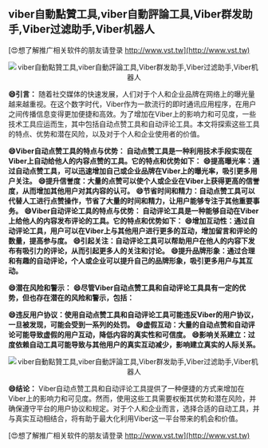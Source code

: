 ## **viber自動點贊工具,viber自動評論工具,Viber群发助手,Viber过滤助手,Viber机器人**

[😍想了解推广相关软件的朋友请登录 http://www.vst.tw](http://www.vst.tw)

 <center><img src="https://vst.tw/MP4/tuiguang/png/7.png" alt="viber自動點贊工具,viber自動評論工具,Viber群发助手,Viber过滤助手,Viber机器人"></center>

**😄引言：**
随着社交媒体的快速发展，人们对于个人和企业品牌在网络上的曝光量越来越重视。在这个数字时代，Viber作为一款流行的即时通讯应用程序，在用户之间传播信息变得更加便捷和高效。为了增加在Viber上的影响力和可见度，一些技术工具应运而生，其中包括自动点赞工具和自动评论工具。本文将探索这些工具的特点、优势和潜在风险，以及对于个人和企业使用者的价值。

**😄Viber自动点赞工具的特点与优势： 自动点赞工具是一种利用技术手段实现在Viber上自动给他人的内容点赞的工具。它的特点和优势如下：**
**😄提高曝光率：通过自动点赞工具，可以迅速增加自己或企业品牌在Viber上的曝光率，吸引更多用户关注。**
**😄提升信誉度：大量的点赞可以使个人或企业在Viber上获得更高的信誉度，从而增加其他用户对其内容的认可。**
**😄节省时间和精力：自动点赞工具可以代替人工进行点赞操作，节省了大量的时间和精力，让用户能够专注于其他重要事务。**
**😄Viber自动评论工具的特点与优势： 自动评论工具是一种能够自动在Viber上给他人的内容发布评论的工具。它的特点和优势如下：**
**😄增加互动性：通过自动评论工具，用户可以在Viber上与其他用户进行更多的互动，增加留言和评论的数量，提高参与度。**
**😄引起关注：自动评论工具可以帮助用户在他人的内容下发布有吸引力的评论，从而引起更多人的关注和讨论。**
**😄提升品牌形象：通过合理和有趣的自动评论，个人或企业可以提升自己的品牌形象，吸引更多用户与其互动。**

**😄潜在风险和警示：**
**😄尽管Viber自动点赞工具和自动评论工具具有一定的优势，但也存在潜在的风险和警示，包括：**

**😄违反用户协议：使用自动点赞工具和自动评论工具可能违反Viber的用户协议，一旦被发现，可能会受到一系列的处罚。**
**😄虚假互动：大量的自动点赞和自动评论可能导致虚假的用户互动，降低内容的真实性和可信度。**
**😄影响关系建立：过度依赖自动工具可能导致与其他用户的真实互动减少，影响建立真实的人际关系。**

 <center><img src="https://vst.tw/MP4/tuiguang/png/6.png" alt="viber自動點贊工具,viber自動評論工具,Viber群发助手,Viber过滤助手,Viber机器人"></center>

**😄结论：**
Viber自动点赞工具和自动评论工具提供了一种便捷的方式来增加在Viber上的影响力和可见度。然而，使用这些工具需要权衡其优势和潜在风险，并确保遵守平台的用户协议和规定。对于个人和企业而言，选择合适的自动工具，并与真实互动相结合，将有助于最大化利用Viber这一平台带来的机会和价值。

[😍想了解推广相关软件的朋友请登录 http://www.vst.tw](http://www.vst.tw)



